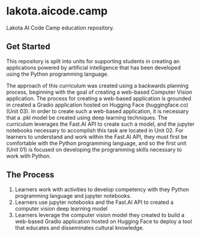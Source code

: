 # lakota.aicode.camp
Lakota AI Code Camp education repository.

## Get Started

This repository is split into units for supporting students in creating an applications powered by artificial intelligence that has been developed using the Python programming language.

The approach of this curriculum was created using a backwards planning process, beginning with the goal of creating a web-based Computer Vision application. The process for creating a web-based application is grounded in created a Gradio application hosted on Hugging Face (huggingface.co) (Unit 03). In order to create such a web-based application, it is necessary that a .pkl model be created using deep learning techniques. The curriculum leverages the Fast.AI API to create such a model, and the jupyter notebooks necessary to accomplish this task are located in Unit 02. For learners to understand and work within the Fast.AI API, they must first be comfortable with the Python programming language, and so the first unit (Unit 01) is focused on developing the programming skills necessary to work with Python.

## The Process
1. Learners work with activities to develop competency with they Python programming language and jupyter notebooks.
2. Learners use jupyter notebooks and the Fast.AI API to created a computer vision deep learning model
3. Learners leverage the computer vision model they created to build a web-based Gradio application hosted on Hugging Face to deploy a tool that educates and disseminates cultural knowledge.